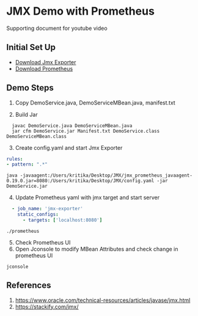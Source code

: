 
# JMX Demo with Prometheus 

Supporting document for youtube video 


## Initial Set Up


* [Download Jmx Exporter](https://github.com/prometheus/jmx_exporter)
* [Download Prometheus](https://prometheus.io/download/)


## Demo Steps


1. Copy DemoService.java, DemoServiceMBean.java, manifest.txt

2. Build Jar
```shell
  javac DemoService.java DemoServiceMBean.java
  jar cfm DemoService.jar Manifest.txt DemoService.class  DemoServiceMBean.class

```
3. Create config.yaml and start Jmx Exporter

```config.yaml
rules:
- pattern: ".*"
```

```shell
java -javaagent:/Users/kritika/Desktop/JMX/jmx_prometheus_javaagent-0.19.0.jar=8080:/Users/kritika/Desktop/JMX/config.yaml -jar DemoService.jar
```

4. Update Prometheus yaml with jmx target and start server
```prometheus.yml
  - job_name: 'jmx-exporter'
    static_configs:
      - targets: ['localhost:8080']
```

```shell
./prometheus
```

5. Check Prometheus UI
7. Open Jconsole to modify MBean Attributes and check change in prometheus UI
```shell
jconsole
```

## References

1. https://www.oracle.com/technical-resources/articles/javase/jmx.html
2. https://stackify.com/jmx/

